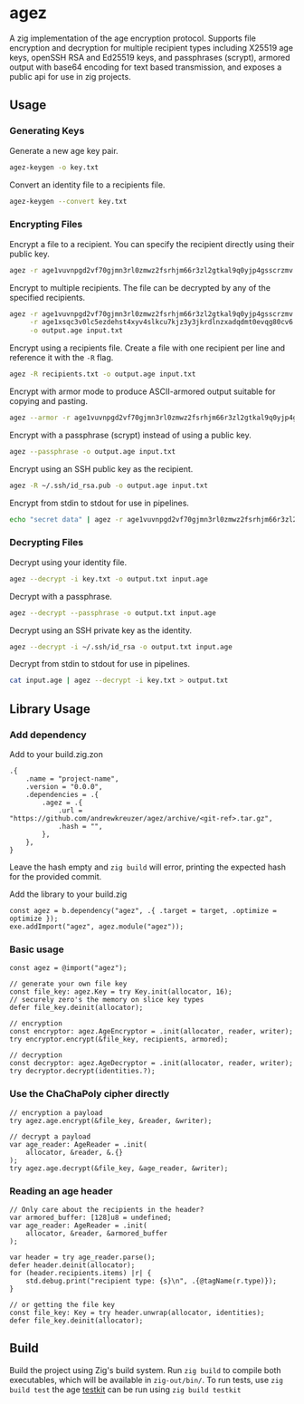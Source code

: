 # agez

A zig implementation of the age encryption protocol. Supports file encryption
and decryption for multiple recipient types including X25519 age keys, openSSH
RSA and Ed25519 keys, and passphrases (scrypt), armored output with base64
encoding for text based transmission, and exposes a public api for use in zig
projects.

## Usage

### Generating Keys

Generate a new age key pair.

```sh
agez-keygen -o key.txt
```

Convert an identity file to a recipients file.

```sh
agez-keygen --convert key.txt
```

### Encrypting Files

Encrypt a file to a recipient. You can specify the recipient directly using
their public key.

```sh
agez -r age1vuvnpgd2vf70gjmn3rl0zmwz2fsrhjm66r3zl2gtkal9q0yjp4gsscrzmv -o output.age input.txt
```

Encrypt to multiple recipients. The file can be decrypted by any of the
specified recipients.

```sh
agez -r age1vuvnpgd2vf70gjmn3rl0zmwz2fsrhjm66r3zl2gtkal9q0yjp4gsscrzmv \
     -r age1xsqc3v0lc5ezdehst4xyv4slkcu7kjz3y3jkrdlnzxadqdmt0evqg80cv6 \
     -o output.age input.txt
```

Encrypt using a recipients file. Create a file with one recipient per line and
reference it with the `-R` flag.

```sh
agez -R recipients.txt -o output.age input.txt
```

Encrypt with armor mode to produce ASCII-armored output suitable for copying and
pasting.

```sh
agez --armor -r age1vuvnpgd2vf70gjmn3rl0zmwz2fsrhjm66r3zl2gtkal9q0yjp4gsscrzmv -o output.txt input.txt
```

Encrypt with a passphrase (scrypt) instead of using a public key.

```sh
agez --passphrase -o output.age input.txt
```

Encrypt using an SSH public key as the recipient.

```sh
agez -R ~/.ssh/id_rsa.pub -o output.age input.txt
```

Encrypt from stdin to stdout for use in pipelines.

```sh
echo "secret data" | agez -r age1vuvnpgd2vf70gjmn3rl0zmwz2fsrhjm66r3zl2gtkal9q0yjp4gsscrzmv > output.age
```

### Decrypting Files

Decrypt using your identity file.

```sh
agez --decrypt -i key.txt -o output.txt input.age
```

Decrypt with a passphrase.

```sh
agez --decrypt --passphrase -o output.txt input.age
```

Decrypt using an SSH private key as the identity.

```sh
agez --decrypt -i ~/.ssh/id_rsa -o output.txt input.age
```

Decrypt from stdin to stdout for use in pipelines.

```sh
cat input.age | agez --decrypt -i key.txt > output.txt
```

## Library Usage

### Add dependency

Add to your build.zig.zon
```zig
.{
    .name = "project-name",
    .version = "0.0.0",
    .dependencies = .{
        .agez = .{
            .url = "https://github.com/andrewkreuzer/agez/archive/<git-ref>.tar.gz",
            .hash = "",
        },
    },
}
```

Leave the hash empty and `zig build` will error, printing the expected hash for
the provided commit.

Add the library to your build.zig
```zig
const agez = b.dependency("agez", .{ .target = target, .optimize = optimize });
exe.addImport("agez", agez.module("agez"));
```

### Basic usage

```zig
const agez = @import("agez");

// generate your own file key
const file_key: agez.Key = try Key.init(allocator, 16);
// securely zero's the memory on slice key types
defer file_key.deinit(allocator);

// encryption
const encryptor: agez.AgeEncryptor = .init(allocator, reader, writer);
try encryptor.encrypt(&file_key, recipients, armored);

// decryption
const decryptor: agez.AgeDecryptor = .init(allocator, reader, writer);
try decryptor.decrypt(identities.?);
```

### Use the ChaChaPoly cipher directly
```zig
// encryption a payload
try agez.age.encrypt(&file_key, &reader, &writer);

// decrypt a payload
var age_reader: AgeReader = .init(
    allocator, &reader, &.{}
);
try agez.age.decrypt(&file_key, &age_reader, &writer);
```

### Reading an age header
```zig
// Only care about the recipients in the header?
var armored_buffer: [128]u8 = undefined;
var age_reader: AgeReader = .init(
    allocator, &reader, &armored_buffer
);

var header = try age_reader.parse();
defer header.deinit(allocator);
for (header.recipients.items) |r| {
    std.debug.print("recipient type: {s}\n", .{@tagName(r.type)});
}

// or getting the file key
const file_key: Key = try header.unwrap(allocator, identities);
defer file_key.deinit(allocator);
```

## Build

Build the project using Zig's build system. Run `zig build` to compile both
executables, which will be available in `zig-out/bin/`. To run tests, use `zig
build test` the age [testkit](https://github.com/C2SP/CCTV/tree/main/age) can be
run using `zig build testkit`


